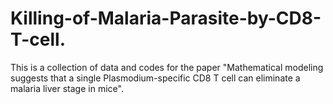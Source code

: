 # Killing-of-Malaria-Parasite-by-CD8-T-cell.
This is a collection of data and codes for the paper "Mathematical modeling suggests that a single Plasmodium-specific CD8 T cell can eliminate a malaria liver stage in mice". 
